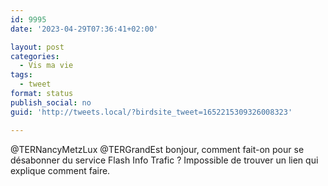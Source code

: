 ```yaml
---
id: 9995
date: '2023-04-29T07:36:41+02:00'

layout: post
categories:
  - Vis ma vie
tags:
  - tweet
format: status
publish_social: no
guid: 'http://tweets.local/?birdsite_tweet=1652215309326008323'

---
```


@TERNancyMetzLux @TERGrandEst bonjour, comment fait-on pour se désabonner du service Flash Info Trafic ? Impossible de trouver un lien qui explique comment faire.